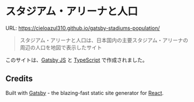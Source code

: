 # スタジアム・アリーナと人口

URL: https://cieloazul310.github.io/gatsby-stadiums-population/

> スタジアム・アリーナと人口は、日本国内の主要スタジアム・アリーナの周辺の人口を地図で表示したサイト

このサイトは、[Gatsby JS][gatsby] と [TypeScript] で作成されました。

## Credits

Built with [Gatsby] - the blazing-fast static site generator for [React].

<!-- Referrences -->

[gatsby]: https://www.gatsbyjs.org
[typescript]: https://www.typescriptlang.org/
[react]: https://facebook.github.io/react/
